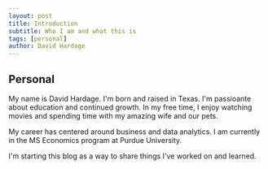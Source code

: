```yaml
---
layout: post
title: Introduction
subtitle: Who I am and what this is
tags: [personal]
author: David Hardage
---
```


## Personal
My name is David Hardage. I'm born and raised in Texas. I'm passioante about education and continued growth. In my free time, I enjoy watching movies and spending time with my amazing wife and our pets. 

My career has centered around business and data analytics. I am currently in the MS Economics program at Purdue University.

I'm starting this blog as a way to share things I've worked on and learned. 
